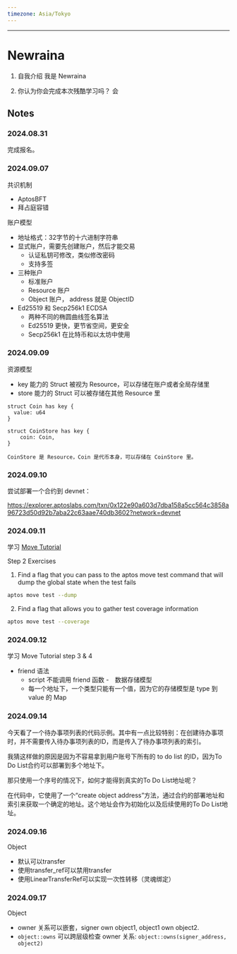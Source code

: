 ```yaml
---
timezone: Asia/Tokyo
---
```



---

# Newraina

1. 自我介绍
我是 Newraina

2. 你认为你会完成本次残酷学习吗？
会

## Notes

<!-- Content_START -->

### 2024.08.31

完成报名。

### 2024.09.07

共识机制
- AptosBFT
- 拜占庭容错

账户模型
- 地址格式：32字节的十六进制字符串
- 显式账户，需要先创建账户，然后才能交易
  - 认证私钥可修改，类似修改密码
  - 支持多签
- 三种账户
  - 标准账户
  - Resource 账户
  - Object 账户， address 就是 ObjectID
- Ed25519 和 Secp256k1 ECDSA
  - 两种不同的椭圆曲线签名算法
  - Ed25519 更快，更节省空间，更安全
  - Secp256k1 在比特币和以太坊中使用

### 2024.09.09

资源模型

- key 能力的 Struct 被视为 Resource，可以存储在账户或者全局存储里
- store 能力的 Struct 可以被存储在其他 Resource 里

```move
struct Coin has key {
  value: u64
}

struct CoinStore has key {
    coin: Coin,
}

CoinStore 是 Resource，Coin 是代币本身，可以存储在 CoinStore 里。

```

### 2024.09.10

尝试部署一个合约到 devnet：

https://explorer.aptoslabs.com/txn/0x122e90a603d7dba158a5cc564c3858a96723d50d92b7aba22c63aae740db3602?network=devnet

### 2024.09.11

学习 [Move Tutorial](https://github.com/aptos-labs/aptos-core/tree/main/aptos-move/move-examples/move-tutorial)

Step 2 Exercises

1. Find a flag that you can pass to the aptos move test command that will dump the global state when the test fails

```bash
aptos move test --dump
```

2. Find a flag that allows you to gather test coverage information

```bash
aptos move test --coverage
```

### 2024.09.12

学习 Move Tutorial step 3 & 4

- friend 语法
  - script 不能调用 friend 函数
-　数据存储模型
  - 每一个地址下，一个类型只能有一个值，因为它的存储模型是 type 到 value 的 Map


### 2024.09.14

今天看了一个待办事项列表的代码示例。其中有一点比较特别：在创建待办事项时，并不需要传入待办事项列表的ID，而是传入了待办事项列表的索引。

我猜这样做的原因是因为不容易拿到用户账号下所有的 to do list 的ID，因为To Do List合约可以部署到多个地址下。

那只使用一个序号的情况下，如何才能得到真实的To Do List地址呢？

在代码中，它使用了一个“create object address”方法，通过合约的部署地址和索引来获取一个确定的地址。这个地址会作为初始化以及后续使用的To Do List地址。

### 2024.09.16

Object
- 默认可以transfer
- 使用transfer_ref可以禁用transfer
- 使用LinearTransferRef可以实现一次性转移（灵魂绑定）

### 2024.09.17

Object
- owner 关系可以嵌套，signer own object1, object1 own object2.
- `object::owns` 可以跨层级检查 owner 关系: `object::owns(signer_address, object2)`

<!-- Content_END -->
